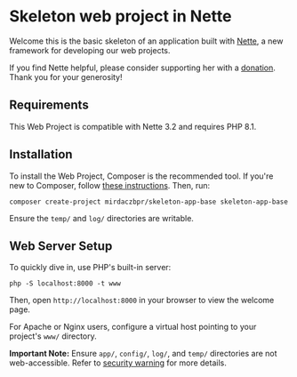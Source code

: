 Skeleton web project in Nette
==================

Welcome this is the basic skeleton of an application built with
[Nette](https://nette.org), a new framework for developing our web projects.

If you find Nette helpful, please consider supporting her with a [donation](https://nette.org/donate).
Thank you for your generosity!


Requirements
------------
This Web Project is compatible with Nette 3.2 and requires PHP 8.1.


Installation
------------

To install the Web Project, Composer is the recommended tool. If you're new to Composer,
follow [these instructions](https://doc.nette.org/composer). Then, run:

	composer create-project mirdaczbpr/skeleton-app-base skeleton-app-base

Ensure the `temp/` and `log/` directories are writable.


Web Server Setup
----------------

To quickly dive in, use PHP's built-in server:

	php -S localhost:8000 -t www

Then, open `http://localhost:8000` in your browser to view the welcome page.

For Apache or Nginx users, configure a virtual host pointing to your project's `www/` directory.

**Important Note:** Ensure `app/`, `config/`, `log/`, and `temp/` directories are not web-accessible.
Refer to [security warning](https://nette.org/security-warning) for more details.